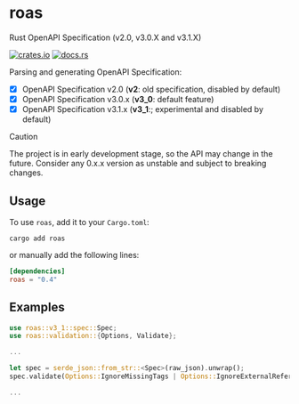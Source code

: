 # roas

Rust OpenAPI Specification (v2.0, v3.0.X and v3.1.X)

[![crates.io](https://img.shields.io/crates/v/roas.svg)](https://crates.io/crates/roas)
[![docs.rs](https://docs.rs/roas/badge.svg)](https://docs.rs/roas)

Parsing and generating OpenAPI Specification:

* [x] OpenAPI Specification v2.0 (**v2**: old specification, disabled by default)
* [x] OpenAPI Specification v3.0.x (**v3_0**: default feature)
* [x] OpenAPI Specification v3.1.x (**v3_1**:; experimental and disabled by default)

> [!CAUTION]
> The project is in early development stage, so the API may change in the future.
> Consider any 0.x.x version as unstable and subject to breaking changes.

## Usage

To use `roas`, add it to your `Cargo.toml`:

```shell
cargo add roas
```

or manually add the following lines:

```toml
[dependencies]
roas = "0.4"  
```

## Examples

```rust
use roas::v3_1::spec::Spec;
use roas::validation::{Options, Validate};

...

let spec = serde_json::from_str::<Spec>(raw_json).unwrap();
spec.validate(Options::IgnoreMissingTags | Options::IgnoreExternalReferences).unwrap();

...

```
